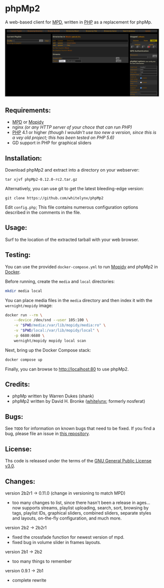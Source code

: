 phpMp2
======

A web-based client for [MPD][], written in [PHP][] as a replacement for phpMp.

![phpMp2 sceenshot](screenshot.png "phpMp2 screenshot")

Requirements:
-------------
- [MPD][] or [Mopidy][]
- nginx _(or any HTTP server of your choce that can run PHP)_
- [PHP][] 4.1 or higher _(though I wouldn't use too new a version, since this
  is a vey old project; this has been tested on PHP 5.6)_
- GD support in PHP for graphical sliders

Installation:
-------------
Download phpMp2 and extract into a directory on your webserver:

    tar xjvf phpMp2-0.12.0-rc2.tar.gz

Alternatively, you can use git to get the latest bleeding-edge version:

    git clone https://github.com/whitelynx/phpMp2

Edit `config.php`; This file contains numerous configuration options described
in the comments in the file.

Usage:
------
Surf to the location of the extracted tarball with your web browser.

Testing:
--------
You can use the provided `docker-compose.yml` to run
[Mopidy][] and phpMp2 in [Docker](https://www.docker.com/).

Before running, create the `media` and `local` directories:
```bash
mkdir media local
```

You can place media files in the `media` directory and then index it with the `wernight/mopidy` image:
```bash
docker run --rm \
    --device /dev/snd --user 105:100 \
    -v "$PWD/media:/var/lib/mopidy/media:ro" \
    -v "$PWD/local:/var/lib/mopidy/local" \
    -p 6680:6680 \
    wernight/mopidy mopidy local scan
```

Next, bring up the Docker Compose stack:
```bash
docker compose up
```

Finally, you can browse to <http://localhost:80> to use phpMp2.

Credits:
--------
- phpMp written by Warren Dukes (shank)
- phpMp2 written by David H. Bronke ([whitelynx](https://github.com/whitelynx);
  formerly nosferat)

Bugs:
-----
See `TODO` for information on known bugs that need to be fixed.
If you find a bug, please file an issue in
[this repository](https://github.com/whitelynx/phpMp2).

License:
--------
Ths code is released under the terms of the
[GNU General Public License v3.0](COPYING).

Changes:
--------
version 2b2r1 -> 0.11.0 (change in versioning to match MPD)
- too many changes to list, since there hasn't been a release in ages... now
  supports streams, playlist uploading, search, sort, browsing by tags, playlist
  IDs, graphical sliders, combined sliders, separate styles and layouts,
  on-the-fly configuration, and much more.

version 2b2 -> 2b2r1
- fixed the crossfade function for newest version of mpd.
- fixed bug in volume slider in frames layouts.

version 2b1 -> 2b2
- too many things to remember

version 0.9.1 -> 2b1
- complete rewrite


[MPD]: https://musicpd.org/
[Mopidy]: https://mopidy.com/
[PHP]: https://www.php.net/
